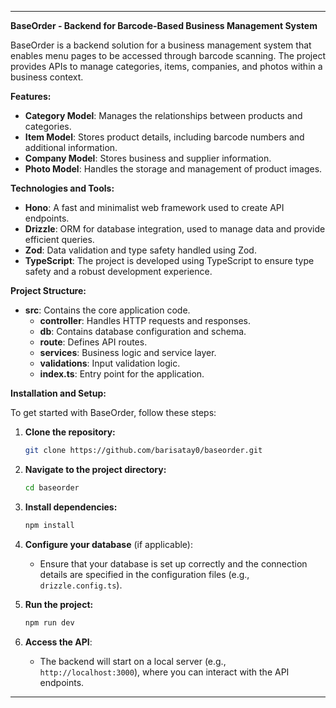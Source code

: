 
---

**BaseOrder - Backend for Barcode-Based Business Management System**

BaseOrder is a backend solution for a business management system that enables menu pages to be accessed through barcode scanning. The project provides APIs to manage categories, items, companies, and photos within a business context.

**Features:**
- **Category Model**: Manages the relationships between products and categories.
- **Item Model**: Stores product details, including barcode numbers and additional information.
- **Company Model**: Stores business and supplier information.
- **Photo Model**: Handles the storage and management of product images.

**Technologies and Tools:**
- **Hono**: A fast and minimalist web framework used to create API endpoints.
- **Drizzle**: ORM for database integration, used to manage data and provide efficient queries.
- **Zod**: Data validation and type safety handled using Zod.
- **TypeScript**: The project is developed using TypeScript to ensure type safety and a robust development experience.

**Project Structure:**
- **src**: Contains the core application code.
    - **controller**: Handles HTTP requests and responses.
    - **db**: Contains database configuration and schema.
    - **route**: Defines API routes.
    - **services**: Business logic and service layer.
    - **validations**: Input validation logic.
    - **index.ts**: Entry point for the application.

**Installation and Setup:**

To get started with BaseOrder, follow these steps:

1. **Clone the repository:**
   ```bash
   git clone https://github.com/barisatay0/baseorder.git
   ```

2. **Navigate to the project directory:**
   ```bash
   cd baseorder
   ```

3. **Install dependencies:**
   ```bash
   npm install
   ```

4. **Configure your database** (if applicable):
    - Ensure that your database is set up correctly and the connection details are specified in the configuration files (e.g., `drizzle.config.ts`).

5. **Run the project:**
   ```bash
   npm run dev
   ```

6. **Access the API**:
    - The backend will start on a local server (e.g., `http://localhost:3000`), where you can interact with the API endpoints.

---